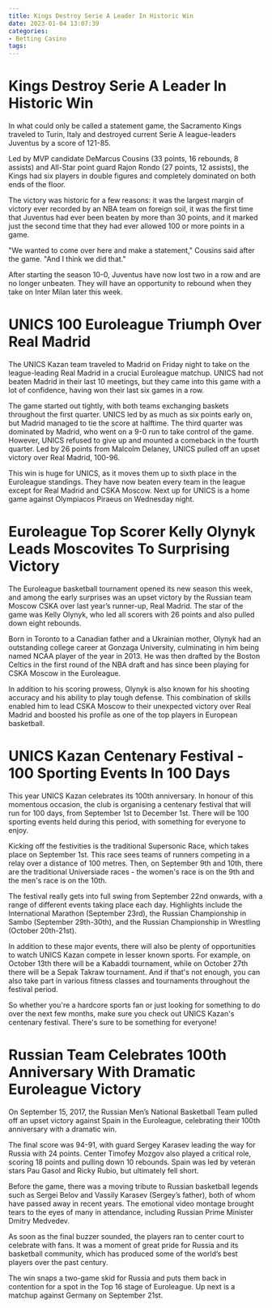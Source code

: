 ```yaml
---
title: Kings Destroy Serie A Leader In Historic Win
date: 2023-01-04 13:07:39
categories:
- Betting Casino
tags:
---
```



#  Kings Destroy Serie A Leader In Historic Win

In what could only be called a statement game, the Sacramento Kings traveled to Turin, Italy and destroyed current Serie A league-leaders Juventus by a score of 121-85.

Led by MVP candidate DeMarcus Cousins (33 points, 16 rebounds, 8 assists) and All-Star point guard Rajon Rondo (27 points, 12 assists), the Kings had six players in double figures and completely dominated on both ends of the floor.

The victory was historic for a few reasons: it was the largest margin of victory ever recorded by an NBA team on foreign soil, it was the first time that Juventus had ever been beaten by more than 30 points, and it marked just the second time that they had ever allowed 100 or more points in a game.

"We wanted to come over here and make a statement," Cousins said after the game. "And I think we did that."

After starting the season 10-0, Juventus have now lost two in a row and are no longer unbeaten. They will have an opportunity to rebound when they take on Inter Milan later this week.

#  UNICS 100 Euroleague Triumph Over Real Madrid

The UNICS Kazan team traveled to Madrid on Friday night to take on the league-leading Real Madrid in a crucial Euroleague matchup. UNICS had not beaten Madrid in their last 10 meetings, but they came into this game with a lot of confidence, having won their last six games in a row.

The game started out tightly, with both teams exchanging baskets throughout the first quarter. UNICS led by as much as six points early on, but Madrid managed to tie the score at halftime. The third quarter was dominated by Madrid, who went on a 9-0 run to take control of the game. However, UNICS refused to give up and mounted a comeback in the fourth quarter. Led by 26 points from Malcolm Delaney, UNICS pulled off an upset victory over Real Madrid, 100-96.

This win is huge for UNICS, as it moves them up to sixth place in the Euroleague standings. They have now beaten every team in the league except for Real Madrid and CSKA Moscow. Next up for UNICS is a home game against Olympiacos Piraeus on Wednesday night.

#  Euroleague Top Scorer Kelly Olynyk Leads Moscovites To Surprising Victory

The Euroleague basketball tournament opened its new season this week, and among the early surprises was an upset victory by the Russian team Moscow CSKA over last year’s runner-up, Real Madrid. The star of the game was Kelly Olynyk, who led all scorers with 26 points and also pulled down eight rebounds.

Born in Toronto to a Canadian father and a Ukrainian mother, Olynyk had an outstanding college career at Gonzaga University, culminating in him being named NCAA player of the year in 2013. He was then drafted by the Boston Celtics in the first round of the NBA draft and has since been playing for CSKA Moscow in the Euroleague.

In addition to his scoring prowess, Olynyk is also known for his shooting accuracy and his ability to play tough defense. This combination of skills enabled him to lead CSKA Moscow to their unexpected victory over Real Madrid and boosted his profile as one of the top players in European basketball.

#  UNICS Kazan Centenary Festival - 100 Sporting Events In 100 Days

This year UNICS Kazan celebrates its 100th anniversary. In honour of this momentous occasion, the club is organising a centenary festival that will run for 100 days, from September 1st to December 1st. There will be 100 sporting events held during this period, with something for everyone to enjoy.

Kicking off the festivities is the traditional Supersonic Race, which takes place on September 1st. This race sees teams of runners competing in a relay over a distance of 100 metres. Then, on September 9th and 10th, there are the traditional Universiade races - the women's race is on the 9th and the men's race is on the 10th.

The festival really gets into full swing from September 22nd onwards, with a range of different events taking place each day. Highlights include the International Marathon (September 23rd), the Russian Championship in Sambo (September 29th-30th), and the Russian Championship in Wrestling (October 20th-21st).

In addition to these major events, there will also be plenty of opportunities to watch UNICS Kazan compete in lesser known sports. For example, on October 13th there will be a Kabaddi tournament, while on October 27th there will be a Sepak Takraw tournament. And if that's not enough, you can also take part in various fitness classes and tournaments throughout the festival period.

So whether you're a hardcore sports fan or just looking for something to do over the next few months, make sure you check out UNICS Kazan's centenary festival. There's sure to be something for everyone!

#  Russian Team Celebrates 100th Anniversary With Dramatic Euroleague Victory

On September 15, 2017, the Russian Men’s National Basketball Team pulled off an upset victory against Spain in the Euroleague, celebrating their 100th anniversary with a dramatic win.

The final score was 94-91, with guard Sergey Karasev leading the way for Russia with 24 points. Center Timofey Mozgov also played a critical role, scoring 18 points and pulling down 10 rebounds. Spain was led by veteran stars Pau Gasol and Ricky Rubio, but ultimately fell short.

Before the game, there was a moving tribute to Russian basketball legends such as Sergei Belov and Vassily Karasev (Sergey’s father), both of whom have passed away in recent years. The emotional video montage brought tears to the eyes of many in attendance, including Russian Prime Minister Dmitry Medvedev.

As soon as the final buzzer sounded, the players ran to center court to celebrate with fans. It was a moment of great pride for Russia and its basketball community, which has produced some of the world’s best players over the past century.

The win snaps a two-game skid for Russia and puts them back in contention for a spot in the Top 16 stage of Euroleague. Up next is a matchup against Germany on September 21st.